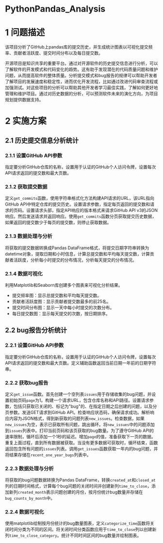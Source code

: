 # PythonPandas_Analysis
# 1  问题描述

该项目分析了GitHub上pandas库的提交历史，并生成统计图表以可视化提交频率、贡献者活跃度、提交时间分布以及每日提交数。

开源项目是知识共享的重要平台。通过对开源软件的历史提交信息进行分析，可以了解软件的开发模式和代码变化的趋势。这有助于发现潜在的代码质量问题和维护问题，从而提高软件的整体质量。分析提交模式和bug报告的规律可以帮助开发者了解项目的发展速度和稳定性，进而优化开发流程，比如通过改进代码审查流程或加强测试。对这些项目的分析可以帮助其他开发者学习最佳实践，了解如何更好地管理和维护项目。通过对历史数据的分析，可以预测软件未来的演化方向，为项目规划提供数据支持。

# 2  实施方案

## 2.1  历史提交信息分析统计

### 2.1.1  设置GitHub API参数
指定要分析GitHub仓库的名称，设置用于认证的GitHub个人访问令牌，设置每次API请求返回的提交数和最大页数。

### 2.1.2  获取提交数据
定义`get_commits`函数，使用字符串格式化方法构建API请求的URL，该URL指向GitHub API中特定仓库的提交历史。设置请求参数，指定每页返回的提交数和请求的页码。设置请求头部，指定API响应的版本格式来请求GitHub API v3的JSON响应。然后发送请求并返回响应。使用`get_commits`函数分页获取提交历史数据，如果返回的提交数少于每页的提交数，则停止获取数据。

### 2.1.3  数据处理与分析
将获取的提交数据转换成Pandas DataFrame格式，将提交日期字符串转换为datetime对象，提取日期和小时信息，计算总提交数和平均每天提交数，计算贡献者活跃度，分析每小时提交的分布情况，分析每天提交的分布情况。

### 2.1.4  数据可视化
利用Matplotlib和Seaborn库创建多个图表来可视化分析结果。

- 提交频率图：显示总提交数和平均每天提交数。
- 贡献者活跃度图：显示贡献者提交数最多的前25名。
- 提交时间分布图：显示一天中每小时提交的次数分布。
- 每日提交数图：显示每天提交的次数，按日期排序。

## 2.2  bug报告分析统计

### 2.2.1  设置GitHub API参数
指定要分析GitHub仓库的名称，设置用于认证的GitHub个人访问令牌，设置每次API请求返回的提交数和最大页数。定义辅助函数返回当前日期一年前的日期字符串。

### 2.2.2  获取bug报告
定义`get_issue`函数。首先创建一个空列表`issues`用于存储收集的bug问题，并设置初始页码`page`为1。构建一个请求URL，包含仓库名称和API路径。设置请求参数，包括只获取已关闭的、标记为"bug"的、在指定日期之后创建的问题，以及分页参数。发送GET请求到GitHub API。检查响应状态码，确保请求成功。解析响应内容为JSON格式，得到新获取的问题列表`new_issues`。检查数据，如果`new_issues`为空，表示已获取所有问题，跳出循环。将`new_issues`中的问题添加到`issues`列表中。打印当前页码和该页获取的bug数量。为了遵守GitHub API的速率限制，循环后添加一个1秒的延迟。增加`page`的值，准备获取下一页的数据。重复上面过程，直到所有数据被获取。当没有更多数据可获取时，循环结束，函数返回包含所有问题的`issues`列表。调用`get_issues`函数获取一年内的bug问题，并将结果存储在`recent_one_year_bugs`列表中。

### 2.2.3  数据处理与分析
将获取的bug问题数据转换为Pandas DataFrame，转换`created_at`和`closed_at`列的日期时间格式，计算每个bug问题的关闭时间并创建新列`time_to_close`，添加新列`created_month`表示问题创建的月份，按月份统计bug数量并存储在`bug_counts_by_month`中。

### 2.2.4  数据可视化
使用matplotlib绘制按月份统计的bug数量图表，定义`categorize_time`函数将关闭时间分类为不同的区间。将关闭时间分类函数应用于`time_to_close`列以创建新列`time_to_close_category`。统计不同时间区间的bug数量并绘制图表。

